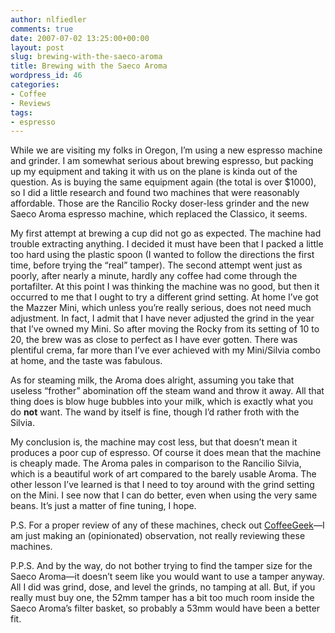 ```yaml
---
author: nlfiedler
comments: true
date: 2007-07-02 13:25:00+00:00
layout: post
slug: brewing-with-the-saeco-aroma
title: Brewing with the Saeco Aroma
wordpress_id: 46
categories:
- Coffee
- Reviews
tags:
- espresso
---
```


While we are visiting my folks in Oregon, I’m using a new espresso machine and grinder. I am somewhat serious about brewing espresso, but packing up my equipment and taking it with us on the plane is kinda out of the question. As is buying the same equipment again (the total is over $1000), so I did a little research and found two machines that were reasonably affordable. Those are the Rancilio Rocky doser-less grinder and the new Saeco Aroma espresso machine, which replaced the Classico, it seems.

   

My first attempt at brewing a cup did not go as expected. The machine had trouble extracting anything. I decided it must have been that I packed a little too hard using the plastic spoon (I wanted to follow the directions the first time, before trying the “real” tamper). The second attempt went just as poorly, after nearly a minute, hardly any coffee had come through the portafilter. At this point I was thinking the machine was no good, but then it occurred to me that I ought to try a different grind setting. At home I’ve got the Mazzer Mini, which unless you’re really serious, does not need much adjustment. In fact, I admit that I have never adjusted the grind in the year that I’ve owned my Mini. So after moving the Rocky from its setting of 10 to 20, the brew was as close to perfect as I have ever gotten. There was plentiful crema, far more than I’ve ever achieved with my Mini/Silvia combo at home, and the taste was fabulous.

   

As for steaming milk, the Aroma does alright, assuming you take that useless “frother” abomination off the steam wand and throw it away. All that thing does is blow huge bubbles into your milk, which is exactly what you do **not** want. The wand by itself is fine, though I’d rather froth with the Silvia.

   

My conclusion is, the machine may cost less, but that doesn’t mean it produces a poor cup of espresso. Of course it does mean that the machine is cheaply made. The Aroma pales in comparison to the Rancilio Silvia, which is a beautiful work of art compared to the barely usable Aroma. The other lesson I’ve learned is that I need to toy around with the grind setting on the Mini. I see now that I can do better, even when using the very same beans. It’s just a matter of fine tuning, I hope.

   

P.S. For a proper review of any of these machines, check out [CoffeeGeek](http://www.coffeegeek.com/)—I am just making an (opinionated) observation, not really reviewing these machines.

   

P.P.S. And by the way, do not bother trying to find the tamper size for the Saeco Aroma—it doesn’t seem like you would want to use a tamper anyway. All I did was grind, dose, and level the grinds, no tamping at all. But, if you really must buy one, the 52mm tamper has a bit too much room inside the Saeco Aroma’s filter basket, so probably a 53mm would have been a better fit.
